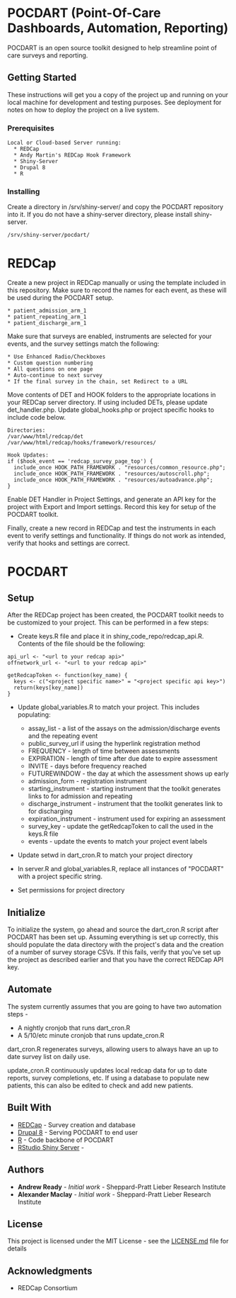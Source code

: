 # POCDART (Point-Of-Care Dashboards, Automation, Reporting)

POCDART is an open source toolkit designed to help streamline point of care surveys and reporting.

## Getting Started

These instructions will get you a copy of the project up and running on your local machine for development and testing purposes. See deployment for notes on how to deploy the project on a live system.

### Prerequisites

```
Local or Cloud-based Server running:
  * REDCap
  * Andy Martin's REDCap Hook Framework
  * Shiny-Server
  * Drupal 8
  * R
```

### Installing
Create a directory in /srv/shiny-server/ and copy the POCDART repository into it. If you do not have a shiny-server directory, please install shiny-server.
```
/srv/shiny-server/pocdart/
```
# REDCap
Create a new project in REDCap manually or using the template included in this repository. Make sure to record the names for each event, as these will be used during the POCDART setup.
```
* patient_admission_arm_1
* patient_repeating_arm_1
* patient_discharge_arm_1
```
Make sure that surveys are enabled, instruments are selected for your events, and the survey settings match the following:
```
* Use Enhanced Radio/Checkboxes
* Custom question numbering
* All questions on one page
* Auto-continue to next survey
* If the final survey in the chain, set Redirect to a URL
```

Move contents of DET and HOOK folders to the appropriate locations in your REDCap server directory. If using included DETs, please update det_handler.php. Update global_hooks.php or project specific hooks to include code below.

```
Directories:
/var/www/html/redcap/det
/var/www/html/redcap/hooks/framework/resources/

Hook Updates:
if ($hook_event == 'redcap_survey_page_top') {
  include_once HOOK_PATH_FRAMEWORK . "resources/common_resource.php";
  include_once HOOK_PATH_FRAMEWORK . "resources/autoscroll.php";
  include_once HOOK_PATH_FRAMEWORK . "resources/autoadvance.php";
}

```
Enable DET Handler in Project Settings, and generate an API key for the project with Export and Import settings. Record this key for setup of the POCDART toolkit.

Finally, create a new record in REDCap and test the instruments in each event to verify settings and functionality. If things do not work as intended, verify that hooks and settings are correct.

# POCDART
## Setup
After the REDCap project has been created, the POCDART toolkit needs to be customized to your project. This can be performed in a few steps:
* Create keys.R file and place it in shiny_code_repo/redcap_api.R. Contents of the file should be the following:
```
api_url <- "<url to your redcap api>"
offnetwork_url <- "<url to your redcap api>"

getRedcapToken <- function(key_name) {
  keys <- c("<project specific name>" = "<project specific api key>")
  return(keys[key_name])
}
```
* Update global_variables.R to match your project. This includes populating:
  * assay_list - a list of the assays on the admission/discharge events and the repeating event
  * public_survey_url if using the hyperlink registration method
  * FREQUENCY - length of time between assessments
  * EXPIRATION - length of time after due date to expire assessment
  * INVITE - days before frequency reached
  * FUTUREWINDOW - the day at which the assessment shows up early
  * admission_form - registration instrument
  * starting_instrument - starting instrument that the toolkit generates links to for admission and repeating
  * discharge_instrument - instrument that the toolkit generates link to for discharging
  * expiration_instrument - instrument used for expiring an assessment
  * survey_key - update the getRedcapToken to call the <project specific name> used in the keys.R file
  * events - update the events to match your project event labels
  
* Update setwd in dart_cron.R to match your project directory

* In server.R and global_variables.R, replace all instances of "POCDART" with a project specific string. 

* Set permissions for project directory

## Initialize
To initialize the system, go ahead and source the dart_cron.R script after POCDART has been set up. Assuming everything is set up correctly, this should populate the data directory with the project's data and the creation of a number of survey storage CSVs. If this fails, verify that you've set up the project as described earlier and that you have the correct REDCap API key.

## Automate
The system currently assumes that you are going to have two automation steps -
  * A nightly cronjob that runs dart_cron.R
  * A 5/10/etc minute cronjob that runs update_cron.R
  
dart_cron.R regenerates surveys, allowing users to always have an up to date survey list on daily use.

update_cron.R continuously updates local redcap data for up to date reports, survey completions, etc. If using a database to populate new patients, this can also be edited to check and add new patients.

## Built With

* [REDCap](https://www.project-redcap.org/) - Survey creation and database
* [Drupal 8](https://www.drupal.org/8) - Serving POCDART to end user
* [R](https://www.r-project.org/) - Code backbone of POCDART
* [RStudio Shiny Server](https://www.rstudio.com/products/shiny/shiny-server/) - 

## Authors

* **Andrew Ready** - *Initial work* - Sheppard-Pratt Lieber Research Institute
* **Alexander Maclay** - *Initial work* - Sheppard-Pratt Lieber Research Institute

## License

This project is licensed under the MIT License - see the [LICENSE.md](LICENSE.md) file for details

## Acknowledgments

* REDCap Consortium
